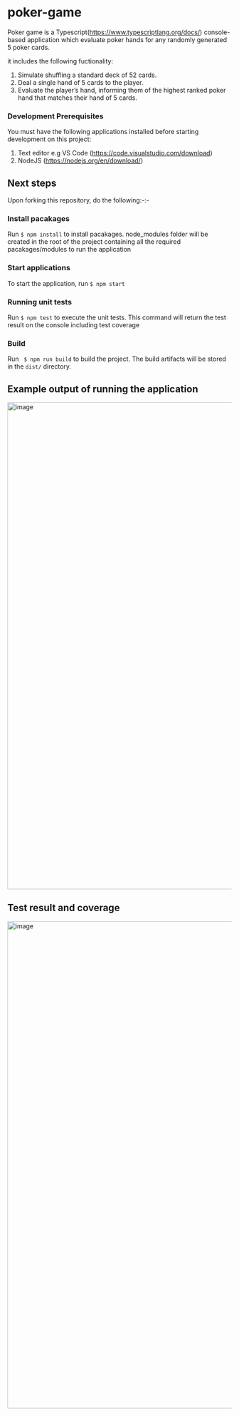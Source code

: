 # poker-game

Poker game is a Typescript(https://www.typescriptlang.org/docs/) console-based application which evaluate poker hands for any randomly generated 5 poker cards.

it includes the following fuctionality:

1. Simulate shuffling a standard deck of 52 cards.
2. Deal a single hand of 5 cards to the player.
3. Evaluate the player’s hand, informing them of the highest ranked poker hand that matches their hand of 5 cards.

### Development Prerequisites

You must have the following applications installed before starting development
on this project:

1. Text editor e.g VS Code (https://code.visualstudio.com/download)
2. NodeJS (https://nodejs.org/en/download/)

## Next steps

Upon forking this repository, do the following:-:-

### Install pacakages
Run `$ npm install` to install pacakages. node_modules folder will be created in the root of the project containing all the required pacakages/modules to run the application

### Start applications
To start the application, run `$ npm start`

### Running unit tests

Run `$ npm test` to execute the unit tests. This command will return the test result on the console including test coverage

### Build

Run ` $ npm run build` to build the project. The build artifacts will be stored in the `dist/` directory.

## Example output of running the application
<img width="1093" alt="image" src="https://github.com/marokac/poker-game/assets/28707139/9d23aa39-12b0-42d0-bbe7-28042449924c">

## Test result and coverage
<img width="1093" alt="image" src="https://github.com/marokac/poker-game/assets/28707139/b4b11bb8-09ca-49ce-990b-f54af7cccebd">



